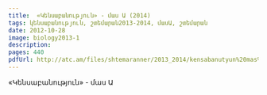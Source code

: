 ```yaml
---
title:  «Կենսաբանություն» - մաս Ա (2014) 
tags: կենսաբանություն, շտեմարան2013-2014, մասԱ, շտեմարան
date: 2012-10-28
image: biology2013-1
description: 
pages: 440
pdfUrl: http://atc.am/files/shtemaranner/2013_2014/kensabanutyun%20mas%201.pdf
---
```



«Կենսաբանություն» - մաս Ա
